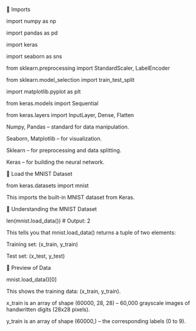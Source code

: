 🔹 Imports

import numpy as np

import pandas as pd

import keras

import seaborn as sns

from sklearn.preprocessing import StandardScaler, LabelEncoder

from sklearn.model_selection import train_test_split

import matplotlib.pyplot as plt

from keras.models import Sequential

from keras.layers import InputLayer, Dense, Flatten

Numpy, Pandas – standard for data manipulation.

Seaborn, Matplotlib – for visualization.

Sklearn – for preprocessing and data splitting.

Keras – for building the neural network.

🔹 Load the MNIST Dataset

from keras.datasets import mnist

This imports the built-in MNIST dataset from Keras.

🔹 Understanding the MNIST Dataset

len(mnist.load_data())  # Output: 2

This tells you that mnist.load_data() returns a tuple of two elements:

Training set: (x_train, y_train)

Test set: (x_test, y_test)

🔹 Preview of Data

mnist.load_data()[0]

This shows the training data: (x_train, y_train).

x_train is an array of shape (60000, 28, 28) – 60,000 grayscale images of handwritten digits (28x28 pixels).

y_train is an array of shape (60000,) – the corresponding labels (0 to 9).

